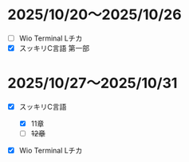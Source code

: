 # 2025/10/20〜2025/10/26
- [ ] Wio Terminal Lチカ
- [x] スッキリC言語 第一部

# 2025/10/27〜2025/10/31
- [x] スッキリC言語
  - [x] 11章
  - [ ] ~~12章~~
- [x] Wio Terminal Lチカ




